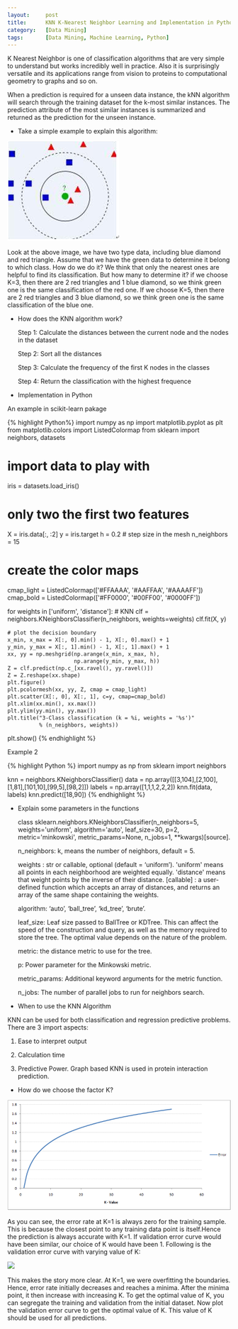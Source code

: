 ```yaml
---
layout:     post
title:      KNN K-Nearest Neighbor Learning and Implementation in Python
category:   [Data Mining] 
tags:		[Data Mining, Machine Learning, Python]
---
```


K Nearest Neighbor is one of classification algorithms that are very simple to understand but works incredibly well in practice. Also it is surprisingly versatile and its applications range from vision to proteins to computational geometry to graphs and so on. 

When a prediction is required for a unseen data instance, the kNN algorithm will search through the training dataset for the k-most similar instances. The prediction attribute of the most similar instances is summarized and returned as the prediction for the unseen instance.

* Take a simple example to explain this algorithm:

![](/images/ML/KNN.png)

Look at the above image, we have two type data, including blue diamond and red triangle. Assume that we have the green data to determine it belong to which class. How do we do it? We think that only the nearest ones are helpful to find its classification. But how many to determine it? if we choose K=3, then there are 2 red triangles and 1 blue diamond, so we think green one is the same classification of the red one. If we choose K=5, then there are 2 red triangles and 3 blue diamond, so we think green one is the same classification of the blue one.

* How does the KNN algorithm work?

	Step 1: Calculate the distances between the current node and the nodes in the dataset
	
	Step 2: Sort all the distances
	
	Step 3: Calculate the frequency of the first K nodes in the classes
	
	Step 4: Return the classification with the highest frequence

* Implementation in Python

An example in scikit-learn pakage

{% highlight Python%}
import numpy as np
import matplotlib.pyplot as plt
from matplotlib.colors import ListedColormap
from sklearn import neighbors, datasets

# import data to play with
iris = datasets.load_iris()
# only two the first two features
X = iris.data[:, :2]
y = iris.target
h = 0.2 # step size in the mesh
n_neighbors = 15

# create the color maps
cmap_light = ListedColormap(['#FFAAAA', '#AAFFAA', '#AAAAFF'])
cmap_bold = ListedColormap(['#FF0000', '#00FF00', '#0000FF'])

for weights in ['uniform', 'distance']:
    # KNN
    clf = neighbors.KNeighborsClassifier(n_neighbors, weights=weights)
    clf.fit(X, y)

    # plot the decision boundary
    x_min, x_max = X[:, 0].min() - 1, X[:, 0].max() + 1
    y_min, y_max = X[:, 1].min() - 1, X[:, 1].max() + 1
    xx, yy = np.meshgrid(np.arange(x_min, x_max, h),
                         np.arange(y_min, y_max, h))
    Z = clf.predict(np.c_[xx.ravel(), yy.ravel()])
    Z = Z.reshape(xx.shape)
    plt.figure()
    plt.pcolormesh(xx, yy, Z, cmap = cmap_light)
    plt.scatter(X[:, 0], X[:, 1], c=y, cmap=cmap_bold)
    plt.xlim(xx.min(), xx.max())
    plt.ylim(yy.min(), yy.max())
    plt.title("3-Class classification (k = %i, weights = '%s')"
              % (n_neighbors, weights))

plt.show()
{% endhighlight %}

Example 2

{% highlight Python %}
import numpy as np
from sklearn import neighbors

knn = neighbors.KNeighborsClassifier()
data = np.array([[3,104],[2,100],[1,81],[101,10],[99,5],[98,2]])
labels = np.array([1,1,1,2,2,2])
knn.fit(data, labels)
knn.predict([18,90])
{% endhighlight %}

* Explain some parameters in the functions

	class sklearn.neighbors.KNeighborsClassifier(n_neighbors=5, weights='uniform', algorithm='auto', leaf_size=30, p=2, metric='minkowski', metric_params=None, n_jobs=1, **kwargs)[source].

	n_neighbors: k, means the number of neighbors, default = 5.

	weights : str or callable, optional (default = ‘uniform’). 'uniform' means all points in each neighborhood are weighted equally. 'distance' means that weight points by the inverse of their distance. [callable] : a user-defined function which accepts an array of distances, and returns an array of the same shape containing the weights.

	algorithm: ‘auto’, ‘ball_tree’, ‘kd_tree’, ‘brute’.

	leaf_size: Leaf size passed to BallTree or KDTree. This can affect the speed of the construction and query, as well as the memory required to store the tree. The optimal value depends on the nature of the problem.

	metric: the distance metric to use for the tree.

	p: Power parameter for the Minkowski metric. 

	metric_params: Additional keyword arguments for the metric function.

	n_jobs: The number of parallel jobs to run for neighbors search.
	
* When to use the KNN Algorithm

KNN can be used for both classification and regression predictive problems. There are 3 import aspects:

1. Ease to interpret output

2. Calculation time

3. Predictive Power. Graph based KNN is used in protein interaction prediction. 

* How do we choose the factor K?

![](/images/ML/KNN-error.png)

As you can see, the error rate at K=1 is always zero for the training sample. This is because the closest point to any training data point is itself.Hence the prediction is always accurate with K=1. If validation error curve would have been similar, our choice of K would have been 1. Following is the validation error curve with varying value of K:

![](/images/ML/KNN-error2.png)

This makes the story more clear. At K=1, we were overfitting the boundaries. Hence, error rate initially decreases and reaches a minima. After the minima point, it then increase with increasing K. To get the optimal value of K, you can segregate the training and validation from the initial dataset. Now plot the validation error curve to get the optimal value of K. This value of K should be used for all predictions.


